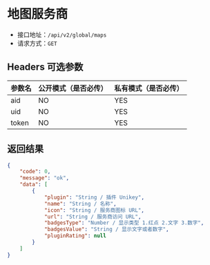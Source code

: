 # 地图服务商

- 接口地址：`/api/v2/global/maps`
- 请求方式：`GET`

## Headers 可选参数

| 参数名 | 公开模式（是否必传） | 私有模式（是否必传） |
| --- | --- | --- |
| aid | NO | YES |
| uid | NO | YES |
| token | NO | YES |

## 返回结果

```json
{
    "code": 0,
    "message": "ok",
    "data": [
        {
            "plugin": "String / 插件 Unikey",
            "name": "String / 名称",
            "icon": "String / 服务商图标 URL",
            "url": "String / 服务商访问 URL",
            "badgesType": "Number / 显示类型 1.红点 2.文字 3.数字",
            "badgesValue": "String / 显示文字或者数字",
            "pluginRating": null
        }
    ]
}
```
